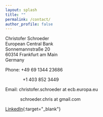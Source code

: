 ```yaml
---
layout: splash
title: ""
permalink: /contact/
author_profile: false
---
```


<!-- Christofer Schroeder --> 
<!-- Department of Economics --> 
<!-- Stockholm School of Economics --> 
<!-- Box 6501 -->
<!-- 113 83 Stockholm --> 
<!-- Sweden -->

Christofer Schroeder  
European Central Bank  
Sonnemannstraße 20  
60314 Frankfurt am Main  
Germany  

Phone: +49 69 1344 23686

&nbsp;&nbsp;&nbsp;&nbsp;&nbsp;&nbsp;&nbsp;&nbsp;&nbsp;&nbsp;&nbsp;&nbsp;&nbsp; +1 403 852 3449

Email: christofer.schroeder at ecb.europa.eu

&nbsp;&nbsp;&nbsp;&nbsp;&nbsp;&nbsp;&nbsp;&nbsp;&nbsp;&nbsp;&nbsp; schroeder.chris at gmail.com

[LinkedIn](https://www.linkedin.com/in/christofer-schroeder-4439b91b4){:target="_blank"}
